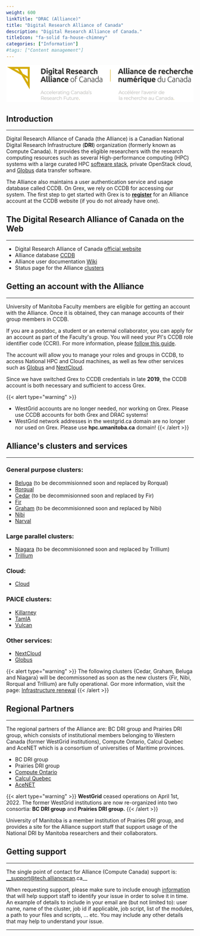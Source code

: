```yaml
---
weight: 600
linkTitle: "DRAC (Alliance)"
title: "Digital Research Alliance of Canada"
description: "Digital Research Alliance of Canada."
titleIcon: "fa-solid fa-house-chimney"
categories: ["Information"]
#tags: ["Content management"]
---
```


[![Digital Research Alliance of Canad](/alliance/Alliance_logo_English-first_slogan.jpg)](https://alliancecan.ca/)

## Introduction
---

Digital Research Alliance of Canada (the Alliance) is a Canadian National Digital Research Infrastructure (__DRI__) organization (formerly known as Compute Canada). It provides the eligible researchers with the research computing resources such as several High-performance computing (HPC) systems with a large curated HPC [software stack](https://docs.alliancecan.ca/wiki/Available_software), private OpenStack cloud, and [Globus](https://docs.alliancecan.ca/wiki/Globus) data transfer software. 

The Alliance also maintains a user authentication service and usage database called CCDB. On Grex, we rely on CCDB for accessing our system. The first step to get started with Grex is to [**register**](https://alliancecan.ca/en/services/advanced-research-computing/account-management/apply-account "Apply for an account") for an Alliance account at the CCDB website (if you do not already have one).

## The Digital Research Alliance of Canada on the Web
---

- Digital Research Alliance of Canada [official website](https://alliancecan.ca/)
- Alliance database [CCDB](https://ccdb.computecanada.ca/ "Compute Canada accounts database")
- Alliance user documentation [Wiki](https://docs.alliancecan.ca/wiki "the Alliance user documentation Wiki") 
- Status page for the Alliance [clusters](https://status.alliancecan.ca/ "Status page for the Alliance services and platforms")

## Getting an account with the Alliance
---

University of Manitoba Faculty members are eligible for getting an account with the Alliance. Once it is obtained, they can manage accounts of their group members in CCDB.

If you are a postdoc, a student or an external collaborator, you can apply for an account as part of the Faculty's group. You will need your PI's CCDB role identifier code (CCRI). For more information, please [follow this guide](https://alliancecan.ca/en/services/advanced-research-computing/account-management/apply-account "Apply for an account").

The account will allow you to manage your roles and groups in CCDB, to access National HPC and Cloud machines, as well as few other services such as [Globus](https://docs.alliancecan.ca/wiki/Globus "Globus") and [NextCloud](https://docs.alliancecan.ca/wiki/Nextcloud "NextCloud"). 

Since we have switched Grex to CCDB credentials in late **2019**, the CCDB account is both necessary and sufficient to access Grex.

{{< alert type="warning" >}}
* WestGrid accounts are no longer needed, nor working on Grex. Please use CCDB accounts for both Grex and DRAC systems!
* WestGrid network addresses in the westgrid.ca domain are no longer nor used on Grex. Please use __hpc.umanitoba.ca__ domain!
{{< /alert >}}

## Alliance's clusters and services
---

### General purpose clusters:

* [Beluga](https://docs.alliancecan.ca/wiki/B%C3%A9luga/en) (to be decommisionned soon and replaced by Rorqual) 
* [Rorqual](https://docs.alliancecan.ca/wiki/Rorqual/en)
* [Cedar](https://docs.alliancecan.ca/wiki/Cedar/en) (to be decommisionned soon and replaced by Fir)
* [Fir](https://docs.alliancecan.ca/wiki/Fir/en)
* [Graham](https://docs.alliancecan.ca/wiki/Graham/en) (to be decommisionned soon and replaced by Nibi)
* [Nibi](https://docs.alliancecan.ca/wiki/Nibi/en)
* [Narval](https://docs.alliancecan.ca/wiki/Narval/en)

### Large parallel clusters:

* [Niagara](https://docs.alliancecan.ca/wiki/Niagara/en) (to be decommisionned soon and replaced by Trillium)
* [Trillium](https://docs.alliancecan.ca/wiki/Trillium/en)

### Cloud:

* [Cloud](https://docs.alliancecan.ca/wiki/Cloud/en)

### PAICE clusters:

* [Killarney](https://docs.alliancecan.ca/wiki/Killarney/en)
* [TamIA](https://docs.alliancecan.ca/wiki/TamIA/en)
* [Vulcan](https://docs.alliancecan.ca/wiki/Vulcan/en)

### Other services:

* [NextCloud](https://docs.alliancecan.ca/wiki/Nextcloud)
* [Globus](https://docs.alliancecan.ca/wiki/Globus)

{{< alert type="warning" >}}
The following clusters {Cedar, Graham, Beluga and Niagara} will be decommissoned as soon as the new clusters {Fir, Nibi, Rorqual and Trillium} are fully operational. Gor more information, visit the page: [Infrastructure renewal](https://docs.alliancecan.ca/wiki/Infrastructure_renewal)
{{< /alert >}}

## Regional Partners
---

The regional partners of the Alliance are: BC DRI group and Prairies DRI group, which consists of institutional members belonging to Western Canada (former WestGrid institutions), Compute Ontario, Calcul Quebec and AceNET which is a consortium of universities of Maritime provinces.

- BC DRI group
- Prairies DRI group
- [Compute Ontario](https://www.computeontario.ca/ "Compute Ontario official website")
- [Calcul Quebec](https://www.calculquebec.ca/ "Calcul Quebec official website")
- [AceNET](https://wiki.ace-net.ca/wiki/ACENET "AceNET official website")

{{< alert type="warning" >}}
__WestGrid__ ceased operations on April 1st, 2022. The former WestGrid institutions are now re-organized into two consortia: __BC DRI group__ and __Prairies DRI group.__
{{< /alert >}}

University of Manitoba is a member institution of Prairies DRI group, and provides a site for the Alliance support staff that support usage of the National DRI by Manitoba researchers and their collaborators. 

## Getting support
---

The single point of contact for Alliance (Compute Canada) support is: __support@tech.alliancecan.ca__

When requesting support, please make sure to include enough [information](https://docs.alliancecan.ca/wiki/Technical_support) that will help support staff to identify your issue in order to solve it in time. An example of details to include in your email are (but not limited to): user name, name of the cluster, job id if applicable, job script, list of the modules, a path to your files and scripts, ... etc. You may include any other details that may help to understand your issue. 

---

<!--
[![Digital Research Alliance of Canad](/alliance/Alliance_logo_English-first_slogan.jpg)](https://alliancecan.ca/)
-->

<!--
[![Digital Research Alliance of Canad](/alliance/Alliance_logo_English-first.jpg)](https://alliancecan.ca/)
-->

<!-- {{< treeview display="tree" />}} -->

<!-- Changes and update:
* Last revision: Aug 28, 2024.  
-->
